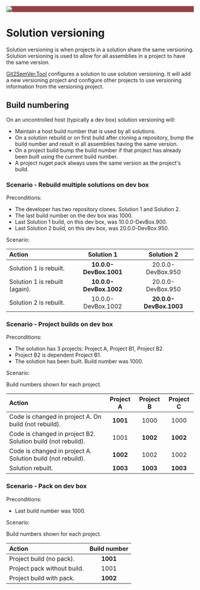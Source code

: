 ﻿---
uid: solution-versioning
---

<div style="background-color:#944248;padding:0px;margin-bottom:0.5em">
  <img src="https://noetictools.github.io/Git2SemVer/Images/Git2SemVer_banner_840x70.png"/>
</div>

# Solution versioning

Solution versioning is when projects in a solution share the same versioning.
Solution versioning is used to allow for all assemblies in a project to have the same version.

[Git2SemVer.Tool](xref:git2semver-tool) configures a solution to use solution versioning.
It will add a new versioning project and configure other projects to use versioning information from the versioning project.

## Build numbering

On an uncontrolled host (typically a dev box) solution versioning will:

* Maintain a host build number that is used by all solutions.
* On a solution rebuild or on first build after cloning a repository, 
bump the build number and result in all assemblies having the same version.
* On a project build bump the build number if that project has already been built using the current build number.
* A project nuget pack always uses the same version as the project's build.

### Scenario - Rebuild multiple solutions on dev box

Preconditions: 

* The developer has two repository clones. Solution 1 and Solution 2.
* The last build number on the dev box was 1000.
* Last Solution 1 build, on this dev box, was 10.0.0-DevBox.900.
* Last Solution 2 build, on this dev box, was 20.0.0-DevBox.950.

Scenario:

| Action                                                       | Solution 1         | Solution 2 |
|:--                                                           | :---:              | :---:     |
| Solution 1 is rebuilt.                                       | **10.0.0-DevBox.1001** | 20.0.0-DevBox.950  |
| Solution 1 is rebuilt (again).                               | **10.0.0-DevBox.1002** | 20.0.0-DevBox.950  |
| Solution 2 is rebuilt.                                       | 10.0.0-DevBox.1002 | **20.0.0-DevBox.1003** |


### Scenario - Project builds on dev box

Preconditions: 

* The solution has 3 projects: Project A, Project B1, Project B2.
* Project B2 is dependent Project B1.
* The solution has been built. Build number was 1000.

Scenario:

Build numbers shown for each project.

| Action                                                    | Project A | Project B | Project C |
|:--                                                        | :---:     | :---:     | :---:     |
| Code is changed in project A. On build (not rebuild).        | **1001** | 1000     | 1000     |
| Code is changed in project B2. Solution build (not rebuild). | 1001     | **1002** | **1002** |
| Code is changed in project A. Solution build (not rebuild).  | **1002** | 1002     | 1002     |
| Solution rebuilt.                                            | **1003** | **1003** | **1003** |


### Scenario - Pack on dev box

Preconditions: 

* Last build number was 1000.

Scenario:

Build numbers shown for each project.

| Action                                                    | Build number |
|:--                                                        | :---:        |
| Project build (no pack).                                  | **1001**     |
| Project pack without build.                               | 1001         |
| Project build with pack.                                  | **1002**     |






